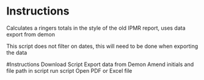 # Instructions
Calculates a ringers totals in the style of the old IPMR report, uses data export from demon

This script does not filter on dates, this will need to be done when exporting the data

#Instructions
Download Script
Export data from Demon
Amend initials and file path in script
run script
Open PDF or Excel file

